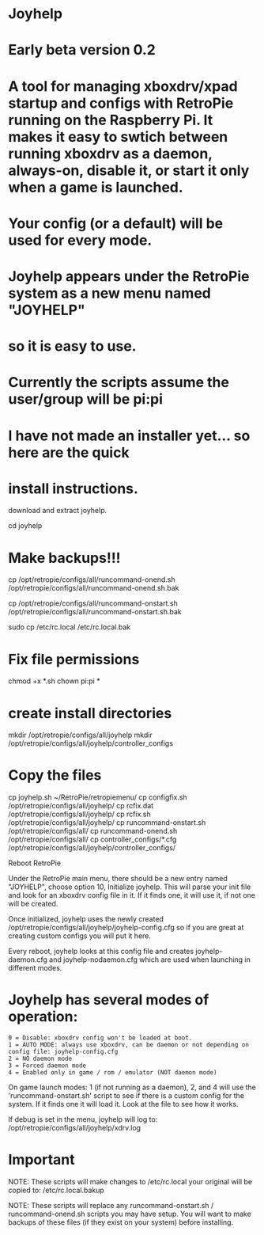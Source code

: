 # Joyhelp
# Early beta version 0.2
#
# A tool for managing xboxdrv/xpad startup and configs with RetroPie running on the Raspberry Pi. It makes it easy to swtich between running xboxdrv as a daemon, always-on, disable it, or start it only when a game is launched.

# Your config (or a default) will be used for every mode.

# Joyhelp appears under the RetroPie system as a new menu named "JOYHELP"
# so it is easy to use.

# Currently the scripts assume the user/group will be pi:pi
# I have not made an installer yet... so here are the quick
# install instructions.

download and extract joyhelp.

cd joyhelp

# Make backups!!!
cp /opt/retropie/configs/all/runcommand-onend.sh /opt/retropie/configs/all/runcommand-onend.sh.bak

cp /opt/retropie/configs/all/runcommand-onstart.sh /opt/retropie/configs/all/runcommand-onstart.sh.bak

sudo cp /etc/rc.local /etc/rc.local.bak

# Fix file permissions
chmod +x *.sh
chown pi:pi *

# create install directories
mkdir /opt/retropie/configs/all/joyhelp
mkdir /opt/retropie/configs/all/joyhelp/controller_configs

# Copy the files
cp joyhelp.sh ~/RetroPie/retropiemenu/
cp configfix.sh /opt/retropie/configs/all/joyhelp/
cp rcfix.dat /opt/retropie/configs/all/joyhelp/
cp rcfix.sh /opt/retropie/configs/all/joyhelp/
cp runcommand-onstart.sh /opt/retropie/configs/all/
cp runcommand-onend.sh /opt/retropie/configs/all/
cp controller_configs/*.cfg /opt/retropie/configs/all/joyhelp/controller_configs/

Reboot RetroPie

Under the RetroPie main menu, there should be a new
entry named "JOYHELP", choose option 10, Initialize
joyhelp. This will parse your init file and look for
an xboxdrv config file in it. If it finds one, it
will use it, if not one will be created.

Once initialized, joyhelp uses the newly created
/opt/retropie/configs/all/joyhelp/joyhelp-config.cfg
so if you are great at creating custom configs you
will put it here.

Every reboot, joyhelp looks at this config file and
creates joyhelp-daemon.cfg and joyhelp-nodaemon.cfg
which are used when launching in different modes.

# Joyhelp has several modes of operation:
	0 = Disable: xboxdrv config won't be loaded at boot.
	1 = AUTO MODE: always use xboxdrv, can be daemon or not depending on config file: joyhelp-config.cfg
	2 = NO daemon mode
	3 = Forced daemon mode
	4 = Enabled only in game / rom / emulator (NOT daemon mode)

On game launch modes: 1 (if not running as a daemon), 2, and 4 will use the 'runcommand-onstart.sh' script to see if there is a custom config for the system. If it finds one it will load it. Look at the file to see how it works.
	
If debug is set in the menu, joyhelp will log to:
/opt/retropie/configs/all/joyhelp/xdrv.log


# Important
NOTE: These scripts will make changes to /etc/rc.local
your original will be copied to: /etc/rc.local.bakup

NOTE: These scripts will replace any runcommand-onstart.sh / runcommand-onend.sh scripts you may have setup. You will want to make backups of these files (if they exist on your system) before installing.
